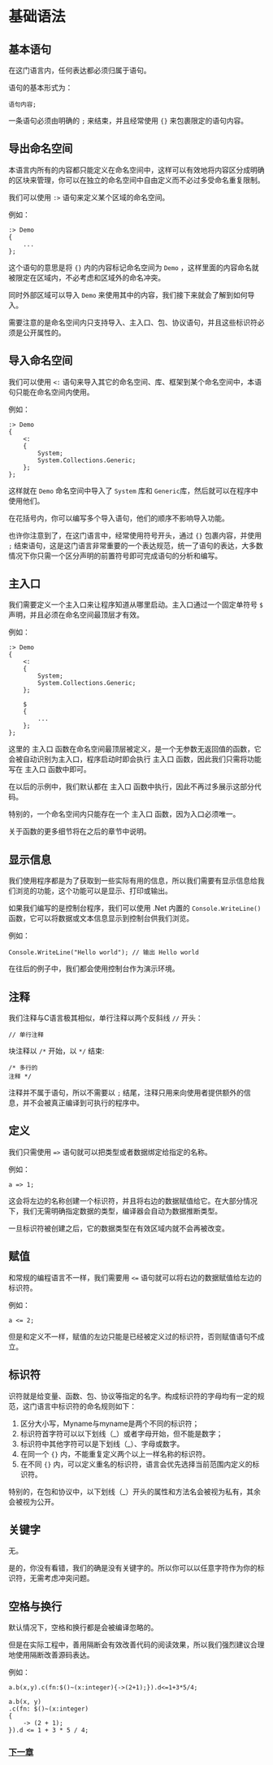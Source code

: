 # 基础语法
## 基本语句
在这门语言内，任何表达都必须归属于语句。  

语句的基本形式为：
```
语句内容;
```
一条语句必须由明确的 `;` 来结束，并且经常使用 `{}` 来包裹限定的语句内容。  
## 导出命名空间
本语言内所有的内容都只能定义在命名空间中，这样可以有效地将内容区分成明确的区块来管理，你可以在独立的命名空间中自由定义而不必过多受命名重复限制。  

我们可以使用 `:>` 语句来定义某个区域的命名空间。  

例如：
```
:> Demo
{
    ...
};
```
这个语句的意思是将 `{}` 内的内容标记命名空间为 `Demo` ，这样里面的内容命名就被限定在区域内，不必考虑和区域外的命名冲突。  

同时外部区域可以导入 `Demo` 来使用其中的内容，我们接下来就会了解到如何导入。

需要注意的是命名空间内只支持导入、主入口、包、协议语句，并且这些标识符必须是公开属性的。
## 导入命名空间
我们可以使用 `<:` 语句来导入其它的命名空间、库、框架到某个命名空间中，本语句只能在命名空间内使用。  

例如：
```
:> Demo
{
    <:
    {
        System;
        System.Collections.Generic;
    };
};
```
这样就在 `Demo` 命名空间中导入了 `System` 库和 `Generic`库，然后就可以在程序中使用他们。

在花括号内，你可以编写多个导入语句，他们的顺序不影响导入功能。

也许你注意到了，在这门语言中，经常使用符号开头，通过 `{}` 包裹内容，并使用 `;` 结束语句，这是这门语言非常重要的一个表达规范，统一了语句的表达，大多数情况下你只需一个区分声明的前置符号即可完成语句的分析和编写。
## 主入口
我们需要定义一个主入口来让程序知道从哪里启动。主入口通过一个固定单符号 `$` 声明，并且必须在命名空间最顶层才有效。

例如：
```
:> Demo
{
    <:
    {
        System;
        System.Collections.Generic;
    };

    $
    {
        ...
    };
};
```
这里的 主入口 函数在命名空间最顶层被定义，是一个无参数无返回值的函数，它会被自动识别为主入口，程序启动时即会执行 主入口 函数，因此我们只需将功能写在 主入口 函数中即可。

在以后的示例中，我们默认都在 主入口 函数中执行，因此不再过多展示这部分代码。

特别的，一个命名空间内只能存在一个 主入口 函数，因为入口必须唯一。

关于函数的更多细节将在之后的章节中说明。
## 显示信息
我们使用程序都是为了获取到一些实际有用的信息，所以我们需要有显示信息给我们浏览的功能，这个功能可以是显示、打印或输出。

如果我们编写的是控制台程序，我们可以使用 .Net 内置的 `Console.WriteLine()` 函数，它可以将数据或文本信息显示到控制台供我们浏览。

例如：
```
Console.WriteLine("Hello world"); // 输出 Hello world
```
在往后的例子中，我们都会使用控制台作为演示环境。
## 注释
我们注释与C语言极其相似，单行注释以两个反斜线 `//` 开头： 
```
// 单行注释
```
块注释以 `/*` 开始，以 `*/` 结束: 
```
/* 多行的
注释 */
```
注释并不属于语句，所以不需要以 `;` 结尾，注释只用来向使用者提供额外的信息，并不会被真正编译到可执行的程序中。
## 定义
我们只需使用 `=>` 语句就可以把类型或者数据绑定给指定的名称。

例如：
```
a => 1;
```
这会将左边的名称创建一个标识符，并且将右边的数据赋值给它。在大部分情况下，我们无需明确指定数据的类型，编译器会自动为数据推断类型。

一旦标识符被创建之后，它的数据类型在有效区域内就不会再被改变。

## 赋值
和常规的编程语言不一样，我们需要用 `<=` 语句就可以将右边的数据赋值给左边的标识符。

例如：
```
a <= 2;
```
但是和定义不一样，赋值的左边只能是已经被定义过的标识符，否则赋值语句不成立。
## 标识符
识符就是给变量、函数、包、协议等指定的名字。构成标识符的字母均有一定的规范，这门语言中标识符的命名规则如下：

1. 区分大小写，Myname与myname是两个不同的标识符；
1. 标识符首字符可以以下划线（_）或者字母开始，但不能是数字；
1. 标识符中其他字符可以是下划线（_）、字母或数字。
1. 在同一个 `{}` 内，不能重复定义两个以上一样名称的标识符。
1. 在不同 `{}` 内，可以定义重名的标识符，语言会优先选择当前范围内定义的标识符。

特别的，在包和协议中，以下划线（_）开头的属性和方法名会被视为私有，其余会被视为公开。
## 关键字
无。

是的，你没有看错，我们的确是没有关键字的。所以你可以以任意字符作为你的标识符，无需考虑冲突问题。
## 空格与换行
默认情况下，空格和换行都是会被编译忽略的。

但是在实际工程中，善用隔断会有效改善代码的阅读效果，所以我们强烈建议合理地使用隔断改善源码表达。

例如：
```
a.b(x,y).c(fn:$()~(x:integer){->(2+1);}).d<=1+3*5/4;

a.b(x, y)
.c(fn: $()~(x:integer)
{
    -> (2 + 1);
}).d <= 1 + 3 * 5 / 4;
```
### [下一章](基础类型.md)